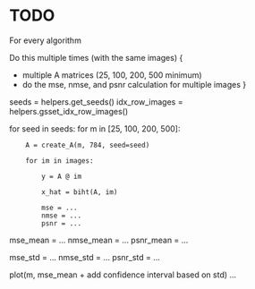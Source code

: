 # TODO

For every algorithm

Do this multiple times (with the same images) {

- multiple A matrices (25, 100, 200, 500 minimum)
- do the mse, nmse, and psnr calculation for multiple images
}

seeds = helpers.get_seeds()
idx_row_images = helpers.gsset_idx_row_images()

for seed in seeds:
    for m in [25, 100, 200, 500]:

        A = create_A(m, 784, seed=seed)

        for im in images:

            y = A @ im

            x_hat = biht(A, im)

            mse = ...
            nmse = ...
            psnr = ...

mse_mean = ...
nmse_mean = ...
psnr_mean = ...

mse_std = ...
nmse_std = ...
psnr_std = ...

plot(m, mse_mean + add confidence interval based on std)
...
